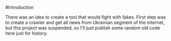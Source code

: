#Introduction 

There was an idea to create a tool that would fight with fakes. 
First step was to create a crawler and get all news from Ukrainian segment of the internet, but this project was suspended, so I'll just publish some random old code here just for history.
